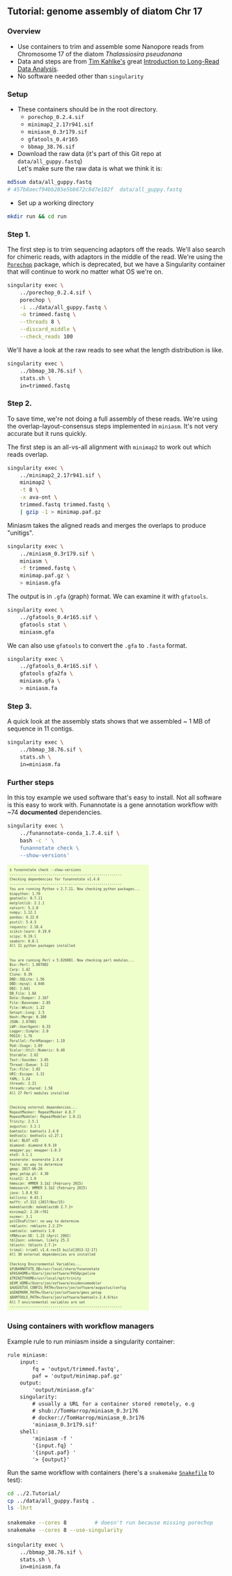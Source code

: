 ## Tutorial: genome assembly of diatom Chr 17

### Overview

- Use containers to trim and assemble some Nanopore reads from Chromosome 17 of the diatom *Thalassiosira pseudonana*
- Data and steps are from [Tim Kahlke's](https://www.uts.edu.au/staff/tim.kahlke) great [Introduction to Long-Read Data Analysis](https://timkahlke.github.io/LongRead_tutorials/).
- No software needed other than `singularity`

### Setup

- These containers should be in the root directory.
    + `porechop_0.2.4.sif`
    + `minimap2_2.17r941.sif`
    + `miniasm_0.3r179.sif`
    + `gfatools_0.4r165`
    + `bbmap_38.76.sif`
- Download the raw data (it's part of this Git repo at `data/all_guppy.fastq`)  
Let's make sure the raw data is what we think it is:

```bash
md5sum data/all_guppy.fastq
# 457b8aecf94bb285e5bb672c8d7e182f  data/all_guppy.fastq
```

- Set up a working directory

```bash
mkdir run && cd run
```


### Step 1.

The first step is to trim sequencing adaptors off the reads.
We'll also search for chimeric reads, with adaptors in the middle of the read.
We're using the [`Porechop`](https://github.com/rrwick/Porechop) package, which is deprecated, but we have a Singularity container that will continue to work no matter what OS we're on.

<!-- shub://TomHarrop/ont-containers:porechop_0.2.4 -->

```bash
singularity exec \
    ../porechop_0.2.4.sif \
    porechop \
    -i ../data/all_guppy.fastq \
    -o trimmed.fastq \
    --threads 8 \
    --discard_middle \
    --check_reads 100
```

We'll have a look at the raw reads to see what the length distribution is like.

<!-- shub://TomHarrop/seq-utils:bbmap_38.76 -->

```bash
singularity exec \
    ../bbmap_38.76.sif \
    stats.sh \
    in=trimmed.fastq
```

### Step 2.

To save time, we're not doing a full assembly of these reads.
We're using the overlap-layout-consensus steps implemented in `miniasm`.
It's not very accurate but it runs quickly.

The first step is an all-vs-all alignment with `minimap2` to work out which reads overlap.

<!-- shub://TomHarrop/singularity-containers:minimap2_2.17r941 -->

```bash
singularity exec \
    ../minimap2_2.17r941.sif \
    minimap2 \
    -t 8 \
    -x ava-ont \
    trimmed.fastq trimmed.fastq \
    | gzip -1 > minimap.paf.gz
```

Miniasm takes the aligned reads and merges the overlaps to produce "unitigs".

<!-- shub://TomHarrop/assemblers:miniasm_0.3r179 -->

```bash
singularity exec \
    ../miniasm_0.3r179.sif \
    miniasm \
    -f trimmed.fastq \
    minimap.paf.gz \
    > miniasm.gfa
```

The output is in `.gfa` (graph) format. 
We can examine it with `gfatools`.

<!-- shub://TomHarrop/assembly-utils:gfatools_0.4r165 -->

```bash
singularity exec \
    ../gfatools_0.4r165.sif \
    gfatools stat \
    miniasm.gfa
```

We can also use `gfatools` to convert the `.gfa` to `.fasta` format.

<!-- shub://TomHarrop/assembly-utils:gfatools_0.4r165 -->

```bash
singularity exec \
    ../gfatools_0.4r165.sif \
    gfatools gfa2fa \
    miniasm.gfa \
    > miniasm.fa
```

### Step 3.

A quick look at the assembly stats shows that we assembled ~ 1 MB of sequence in 11 contigs.

<!-- shub://TomHarrop/seq-utils:bbmap_38.76 -->

```bash
singularity exec \
    ../bbmap_38.76.sif \
    stats.sh \
    in=miniasm.fa
```

### Further steps

In this toy example we used software that's easy to install.
Not all software is this easy to work with.
Funannotate is a gene annotation workflow with ~74 **documented** dependencies.

<!-- shub://TomHarrop/funannotate-singularity:funannotate-conda_1.7.4 -->

```bash
singularity exec \
    ../funannotate-conda_1.7.4.sif \
    bash -c ' \
    funannotate check \
    --show-versions'
```

![](../img/screenshot-funannotate.readthedocs.io-2020.06.25-16_11_20.png "Funannotate dependencies")

### Using containers with workflow managers

Example rule to run miniasm inside a singularity container:

```python3
rule miniasm:
    input:
        fq = 'output/trimmed.fastq',
        paf = 'output/minimap.paf.gz'
    output:
        'output/miniasm.gfa'
    singularity:
        # usually a URL for a container stored remotely, e.g
        # shub://TomHarrop/miniasm_0.3r176
        # docker://TomHarrop/miniasm_0.3r176
        'miniasm_0.3r179.sif'
    shell:
        'miniasm -f '
        '{input.fq} '
        '{input.paf} '
        '> {output}'
```

Run the same workflow with containers (here's a `snakemake` [`Snakefile`](Snakefile) to test):

```bash
cd ../2.Tutorial/
cp ../data/all_guppy.fastq .
ls -lhrt

snakemake --cores 8         # doesn't run because missing porechop
snakemake --cores 8 --use-singularity

singularity exec \
    ../bbmap_38.76.sif \
    stats.sh \
    in=miniasm.fa
```
